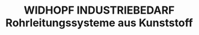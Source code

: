 ---
title: "WIDHOPF INDUSTRIEBEDARF Rohrleitungssysteme aus Kunststoff"
url: /muenchen/widhopf-industriebedarf-rohrleitungssysteme-aus-kunststoff/
shop: Großhandel
---
